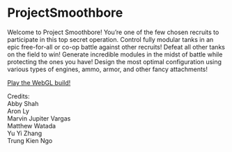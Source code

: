# ProjectSmoothbore

Welcome to Project Smoothbore! You’re one of the few chosen recruits to participate in this top secret operation. Control fully modular tanks in an epic free-for-all or co-op battle against other recruits! Defeat all other tanks on the field to win! Generate incredible modules in the midst of battle while protecting the ones you have! Design the most optimal configuration using various types of engines, ammo, armor, and other fancy attachments!

[Play the WebGL build!](https://abbynode.github.io/ProjectSmoothbore/)

Credits:  
Abby Shah  
Aron Ly  
Marvin Jupiter Vargas  
Matthew Watada  
Yu Yi Zhang  
Trung Kien Ngo  
